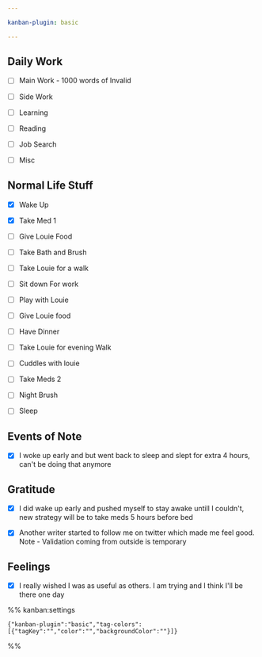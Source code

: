```yaml
---

kanban-plugin: basic

---
```


## Daily Work

- [ ] Main Work - 1000 words of Invalid
- [ ] Side Work
- [ ] Learning
- [ ] Reading
- [ ] Job Search
- [ ] Misc


## Normal Life Stuff

- [x] Wake Up
- [x] Take Med 1
- [ ] Give Louie Food
- [ ] Take Bath and Brush
- [ ] Take Louie for a walk
- [ ] Sit down For work
- [ ] Play with Louie
- [ ] Give Louie food
- [ ] Have Dinner
- [ ] Take Louie for evening Walk
- [ ] Cuddles with louie
- [ ] Take Meds 2
- [ ] Night Brush
- [ ] Sleep


## Events of Note

- [x] I woke up early and but went back to sleep and slept for extra 4 hours, can't be doing that anymore


## Gratitude

- [x] I did wake up early and pushed myself to stay awake untill I couldn't, new strategy will be to take meds  5 hours before bed
- [x] Another writer started to follow me on twitter which made me feel good. Note - Validation coming from outside is temporary


## Feelings

- [x] I really wished I was as useful as others. I am trying and I think I'll be there one day




%% kanban:settings
```
{"kanban-plugin":"basic","tag-colors":[{"tagKey":"","color":"","backgroundColor":""}]}
```
%%